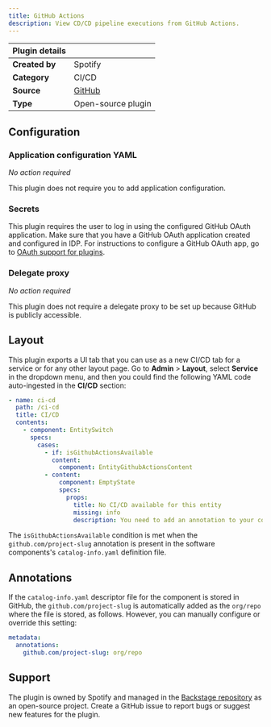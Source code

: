 ```yaml
---
title: GitHub Actions
description: View CD/CD pipeline executions from GitHub Actions.
---
```


| Plugin details |                                                                                     |
| -------------- | ----------------------------------------------------------------------------------- |
| **Created by** | Spotify                                                                             |
| **Category**   | CI/CD                                                                               |
| **Source**     | [GitHub](https://github.com/backstage/backstage/tree/master/plugins/github-actions) |
| **Type**       | Open-source plugin                                                                  |

## Configuration

### Application configuration YAML

_No action required_

This plugin does not require you to add application configuration.

### Secrets

This plugin requires the user to log in using the configured GitHub OAuth application. Make sure that you have a GitHub OAuth application created and configured in IDP. For instructions to configure a GitHub OAuth app, go to [OAuth support for plugins](../oauth-support-for-plugins.md).

### Delegate proxy

_No action required_

This plugin does not require a delegate proxy to be set up because GitHub is publicly accessible.

## Layout

This plugin exports a UI tab that you can use as a new CI/CD tab for a service or for any other layout page. Go to **Admin** > **Layout**, select **Service** in the dropdown menu, and then you could find the following YAML code auto-ingested in the **CI/CD** section:

```yaml
- name: ci-cd
  path: /ci-cd
  title: CI/CD
  contents:
    - component: EntitySwitch
      specs:
        cases:
          - if: isGithubActionsAvailable
            content:
              component: EntityGithubActionsContent
          - content:
              component: EmptyState
              specs:
                props:
                  title: No CI/CD available for this entity
                  missing: info
                  description: You need to add an annotation to your component if you want to enable CI/CD for it. You can read more about annotations in Backstage by clicking the button below.
```

The `isGithubActionsAvailable` condition is met when the `github.com/project-slug` annotation is present in the software components's `catalog-info.yaml` definition file.

## Annotations

If the `catalog-info.yaml` descriptor file for the component is stored in GitHub, the `github.com/project-slug` is automatically added as the `org/repo` where the file is stored, as follows. However, you can manually configure or override this setting:

```yaml
metadata:
  annotations:
    github.com/project-slug: org/repo
```

## Support

The plugin is owned by Spotify and managed in the [Backstage repository](https://github.com/backstage/backstage/tree/master/plugins/github-actions) as an open-source project. Create a GitHub issue to report bugs or suggest new features for the plugin.
